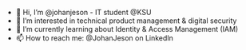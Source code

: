 - 👋 Hi, I’m @johanjeson - IT student @KSU
- 👀 I’m interested in technical product management & digital security
- 🌱 I’m currently learning about Identity & Access Management (IAM)
- 📫 How to reach me: @JohanJeson on LinkedIn

<!---
johanjeson/johanjeson is a ✨ special ✨ repository because its `README.md` (this file) appears on your GitHub profile.
You can click the Preview link to take a look at your changes.
--->
